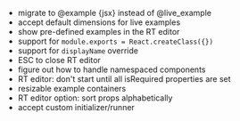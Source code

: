 - migrate to @example {jsx} instead of @live_example
- accept default dimensions for live examples
- show pre-defined examples in the RT editor
- support for `module.exports = React.createClass({})`
- support for `displayName` override
- ESC to close RT editor
- figure out how to handle namespaced components
- RT editor: don't start until all isRequired properties are set
- resizable example containers
- RT editor option: sort props alphabetically
- accept custom initializer/runner